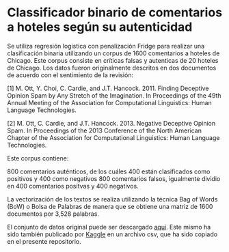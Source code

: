 # Classificador binario de comentarios a hoteles según su autenticidad
Se utiliza regresión logistica con penalización Fridge para realizar una clasificación binaria utilizando un corpus de 1600 comentarios a hoteles de Chicago. 
Este corpus consiste en críticas falsas y autenticas de 20 hoteles de Chicago. Los datos fueron originalmente descritos en dos documentos de acuerdo con el sentimiento de la revisión:

[1] M. Ott, Y. Choi, C. Cardie, and J.T. Hancock. 2011. Finding Deceptive Opinion Spam by Any Stretch of the Imagination. In Proceedings of the 49th Annual Meeting of the Association for Computational Linguistics: Human Language Technologies.

[2] M. Ott, C. Cardie, and J.T. Hancock. 2013. Negative Deceptive Opinion Spam. In Proceedings of the 2013 Conference of the North American Chapter of the Association for Computational Linguistics: Human Language Technologies.

Este corpus contiene:

800 comentarios auténticos, de los cuáles 400 están clasificados como positivos y 400 como negativos
800 comentarios falsos, igualmente dividio en 400 comentarios positvas y 400 negativos.

La vectorización de los textos se realiza utilizando la técnica Bag of Words (BoW) o Bolsa de Palabras de manera que se obtiene una matriz de 1600 documentos por 3,528 palabras.

El conjunto de datos original puede ser descargado [aquí](https://myleott.com/op-spam.html). Este mismo ha sido también publicado por [Kaggle](https://www.kaggle.com/rtatman/deceptive-opinion-spam-corpus) en un archivo csv, que ha sido copiado en el presente repositorio.
